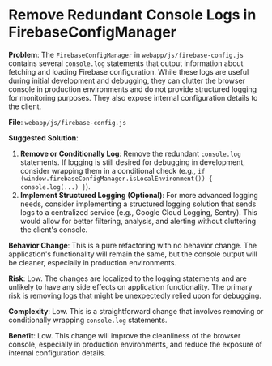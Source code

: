# Remove Redundant Console Logs in FirebaseConfigManager

**Problem**: The `FirebaseConfigManager` in `webapp/js/firebase-config.js` contains several `console.log` statements that output information about fetching and loading Firebase configuration. While these logs are useful during initial development and debugging, they can clutter the browser console in production environments and do not provide structured logging for monitoring purposes. They also expose internal configuration details to the client.

**File**: `webapp/js/firebase-config.js`

**Suggested Solution**:
1. **Remove or Conditionally Log**: Remove the redundant `console.log` statements. If logging is still desired for debugging in development, consider wrapping them in a conditional check (e.g., `if (window.firebaseConfigManager.isLocalEnvironment()) { console.log(...) }`).
2. **Implement Structured Logging (Optional)**: For more advanced logging needs, consider implementing a structured logging solution that sends logs to a centralized service (e.g., Google Cloud Logging, Sentry). This would allow for better filtering, analysis, and alerting without cluttering the client's console.

**Behavior Change**: This is a pure refactoring with no behavior change. The application's functionality will remain the same, but the console output will be cleaner, especially in production environments.

**Risk**: Low. The changes are localized to the logging statements and are unlikely to have any side effects on application functionality. The primary risk is removing logs that might be unexpectedly relied upon for debugging.

**Complexity**: Low. This is a straightforward change that involves removing or conditionally wrapping `console.log` statements.

**Benefit**: Low. This change will improve the cleanliness of the browser console, especially in production environments, and reduce the exposure of internal configuration details.